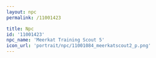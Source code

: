 ```yaml
---
layout: npc
permalink: /11001423

title: Npc
id: '11001423'
npc_name: 'Meerkat Training Scout 5'
icon_url: 'portrait/npc/11001084_meerkatscout2_p.png'
---
```

